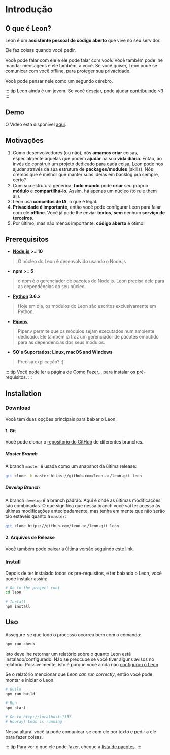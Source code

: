 # Introdução

## O que é Leon?

Leon é um **assistente pessoal de código aberto** que vive no seu servidor.

Ele faz coisas quando você pedir.

Você pode falar com ele e ele pode falar com você.
Você também pode lhe mandar mensagens e ele também, a você.
Se você quiser, Leon pode se comunicar com você offline, para proteger sua privacidade.

Você pode pensar nele como um segundo cérebro.

::: tip
Leon ainda é um jovem. Se você desejar, pode ajudar [contribuindo](https://github.com/leon-ai/leon/blob/develop/.github/CONTRIBUTING.md) <3
:::

## Demo

O Vídeo está disponível [aqui](http://www.youtube.com/watch?v=p7GRGiicO1c).

## Motivações


1. Como desenvolvedores (ou não), nós **amamos criar** coisas, especialmente aquelas que podem **ajudar** na sua **vida diária**. Então, ao invés de construir um projeto dedicado para cada coisa, Leon pode nos ajudar através da sua estrutura de **packages/modules** (skills). Nós cremos que é melhor que manter suas ideias em backlog pra sempre, certo?
2. Com sua estrutura genérica, **todo mundo** pode **criar** seu próprio **módulo** e **compartilhá-lo**. Assim, há apenas um núcleo (to rule them all).
3. Leon usa **conceitos de IA**, o que é legal.
4. **Privacidade é importante**, então você pode configurar Leon para falar com ele **offline**. Você já pode lhe enviar **textos**, **sem** nenhum **serviço de terceiros**.
5. Por último, mas não menos importante: **código aberto** é ótimo!

## Prerequisitos

- **[Node.js](https://nodejs.org/) >= 10**
> O núcleo do Leon é desenvolvido usando o Node.js
- **npm >= 5**
> o npm é o gerenciador de pacotes do Node.js. Leon precisa dele para as dependências do seu núcleo.
- **[Python](https://www.python.org/downloads/) 3.6.x**
> Hoje em dia, os módulos do Leon são escritos exclusivamente em Python.
- **[Pipenv](https://docs.pipenv.org)**
> Pipenv permite que os módulos sejam executados num ambiente dedicado. Ele também já traz um gerenciador de pacotes embutido para as dependencias dos seus módulos.
- **SO's Suportados: Linux, macOS and Windows**
> Precisa explicação? :)

::: tip
Você pode ler a página de [Como Fazer...](/how-to/) para instalar os pré-requisitos.
:::

## Installation

### Download

Você tem duas opções principais para baixar o Leon:

#### 1. Git

Você pode clonar o [repositório do GitHub](https://github.com/leon-ai/leon) de diferentes branches.

##### Master Branch

A branch `master` é usada como um snapshot da última release:

```bash
git clone -b master https://github.com/leon-ai/leon.git leon
```

##### Develop Branch

A branch `develop` é a branch padrão. Aqui é onde as últimas modificações são combinadas. O que significa que nessa branch você vai ter acesso às últimas modificações antecipadamente, mas tenha em mente que não serão tão estáveis quanto a `master`:

```bash
git clone https://github.com/leon-ai/leon.git leon
```

#### 2. Arquivos de Release

Você também pode baixar a última versão seguindo [este link](https://github.com/leon-ai/leon/releases/latest).

### Install

Depois de ter instalado todos os pré-requisitos, e ter baixado o Leon, você pode instalar assim:

```bash
# Go to the project root
cd leon

# Install
npm install
```

## Uso

Assegure-se que todo o processo ocorreu bem com o comando:

```bash
npm run check
```

Isto deve lhe retornar um relatório sobre o quanto Leon está instalado/configurado. Não se preocupe se você tiver alguns avisos no relatório. Possivelmente, isto é porque você ainda não [configurou o Leon](/configuration.md)

Se o relatório mencionar que *Leon can run correctly*, então você pode montar e iniciar o Leon 

```bash
# Build
npm run build

# Run
npm start

# Go to http://localhost:1337
# Hooray! Leon is running
```

Nessa altura, você já pode comunicar-se com ele por texto e pedir a ele para fazer coisas.

::: tip
Para ver o que ele pode fazer, cheque a [lista de pacotes](https://github.com/leon-ai/leon/tree/develop/packages).
:::
